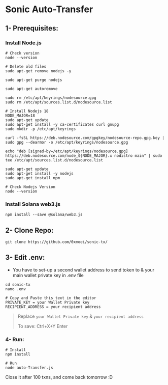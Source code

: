 # Sonic Auto-Transfer

## 1- Prerequisites:
### Install Node.js
```console
# Check version
node --version

# Delete old files
sudo apt-get remove nodejs -y

sudo apt-get purge nodejs

sudo apt-get autoremove

sudo rm /etc/apt/keyrings/nodesource.gpg
sudo rm /etc/apt/sources.list.d/nodesource.list

# Install Nodejs 18
NODE_MAJOR=18
sudo apt-get update
sudo apt-get install -y ca-certificates curl gnupg
sudo mkdir -p /etc/apt/keyrings

curl -fsSL https://deb.nodesource.com/gpgkey/nodesource-repo.gpg.key | sudo gpg --dearmor -o /etc/apt/keyrings/nodesource.gpg

echo "deb [signed-by=/etc/apt/keyrings/nodesource.gpg] https://deb.nodesource.com/node_${NODE_MAJOR}.x nodistro main" | sudo tee /etc/apt/sources.list.d/nodesource.list

sudo apt-get update
sudo apt-get install -y nodejs
sudo apt-get install npm

# Check Nodejs Version
node --version
```

### Install Solana web3.js
```console
npm install --save @solana/web3.js
```

## 2- Clone Repo:
```console
git clone https://github.com/0xmoei/sonic-tx/
```

## 3- Edit .env:
* You have to set-up a second wallet address to send token to & your main wallet private key in .env file
```console
cd sonic-tx
nano .env

# Copy and Paste this text in the editor
PRIVATE_KEY = your Wallet Private key
RECIPIENT_ADDRESS = your recipient address
```
>  Replace `your Wallet Private key` & `your recipient address`
>
> To save: Ctrl+X+Y Enter
> 



### 4- Run:
```console
# Install
npm install

# Run
node auto-Transfer.js
```

Close it after 100 txns, and come back tomorrow :D
